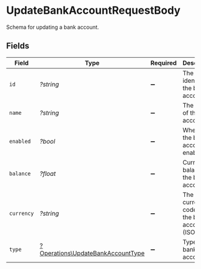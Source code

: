 # UpdateBankAccountRequestBody

Schema for updating a bank account.


## Fields

| Field                                                                                 | Type                                                                                  | Required                                                                              | Description                                                                           | Example                                                                               |
| ------------------------------------------------------------------------------------- | ------------------------------------------------------------------------------------- | ------------------------------------------------------------------------------------- | ------------------------------------------------------------------------------------- | ------------------------------------------------------------------------------------- |
| `id`                                                                                  | *?string*                                                                             | :heavy_minus_sign:                                                                    | The unique identifier of the bank account.                                            | b7e6c2a0-1f2d-4c3b-9a8e-123456789abc                                                  |
| `name`                                                                                | *?string*                                                                             | :heavy_minus_sign:                                                                    | The name of the bank account.                                                         | Checking Account                                                                      |
| `enabled`                                                                             | *?bool*                                                                               | :heavy_minus_sign:                                                                    | Whether the bank account is enabled.                                                  | true                                                                                  |
| `balance`                                                                             | *?float*                                                                              | :heavy_minus_sign:                                                                    | Current balance of the bank account.                                                  | 1500.75                                                                               |
| `currency`                                                                            | *?string*                                                                             | :heavy_minus_sign:                                                                    | The currency code for the bank account (ISO 4217).                                    | USD                                                                                   |
| `type`                                                                                | [?Operations\UpdateBankAccountType](../../Models/Operations/UpdateBankAccountType.md) | :heavy_minus_sign:                                                                    | Type of the bank account.                                                             | depository                                                                            |